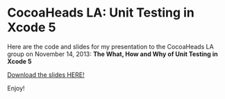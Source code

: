 CocoaHeads LA: Unit Testing in Xcode 5
======================================

Here are the code and slides for my presentation to the CocoaHeads LA group on November 14, 2013: <b>The What, How and Why of Unit Testing in Xcode 5</b>

[Download the slides HERE!](https://github.com/joshhinman/UnitTestExample/raw/master/TDD-slides.pdf)

Enjoy!